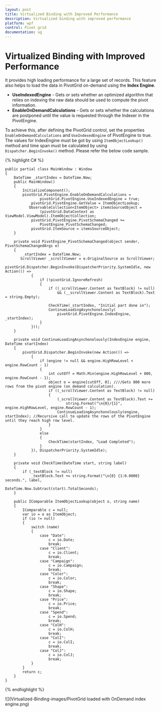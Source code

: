 ```yaml
---
layout: post
title: Virtualized Binding with Improved Performance
description: Virtualized binding with improved performance
platform: wpf
control: Pivot grid
documentation: ug
---
```


# Virtualized Binding with Improved Performance

It provides high loading performance for a large set of records. This feature also helps to load the data in PivotGrid on-demand using the **Index Engine**.

* **UseIndexedEngine** - Gets or sets whether an optimized algorithm that relies on indexing the raw data should be used to compute the pivot information.
* **EnableOnDemandCalculations** - Gets or sets whether the calculations are postponed until the value is requested through the Indexer in the PivotEngine.

To achieve this, after defining the PivotGrid control, set the properties `EnableOnDemandCalculations` and `UseIndexedEngine` of PivotEngine to true. The values for IndexEngine must be got by using `ItemObjectLookup()` method and time span must be calculated by using `Dispatcher.BeginInvoke()` method. Please refer the below code sample.

{% highlight C# %}

    public partial class MainWindow : Window
    {
        DateTime _startIndex = DateTime.Now;
        public MainWindow()
        {
            InitializeComponent();
            pivotGrid.PivotEngine.EnableOnDemandCalculations =
                    pivotGrid.PivotEngine.UseIndexedEngine = true;
                pivotGrid.PivotEngine.GetValue = ItemObjectLookup;
               ObservableCollection<ItemObject> itemsSourceObject =
                    (pivotGrid.DataContext as ViewModel.ViewModel).ItemObjectCollection;
                pivotGrid.PivotEngine.PivotSchemaChanged +=
                    PivotEngine_PivotSchemaChanged;
                pivotGrid.ItemSource = itemsSourceObject;
        }

        private void PivotEngine_PivotSchemaChanged(object sender, PivotSchemaChangedArgs e)
        {
            _startIndex = DateTime.Now;
           ScrollViewer _scrollViewer = e.OriginalSource as ScrollViewer;
            pivotGrid.Dispatcher.BeginInvoke(DispatcherPriority.SystemIdle, new Action(() =>
                {
                    if (!pivotGrid.IgnoreRefresh)
                    {
                        if ((_scrollViewer.Content as TextBlock) != null)
                            && (__scrollViewer.Content as TextBlock).Text = string.Empty);

                        CheckTime(_startIndex, "Initial part done in");
                        ContinueLoadingAsynchonolously(
                            pivotGrid.PivotEngine.IndexEngine, _startIndex);
                    }
                }));
        }

        private void ContinueLoadingAsynchonolously(IndexEngine engine, DateTime startIndex)
        {
            pivotGrid.Dispatcher.BeginInvoke(new Action(() =>
                {
                    if (engine != null && engine.HighRowLevel < engine.RowCount - 1)
                    {
                        int cutOff = Math.Min(engine.HighRowLevel + 800, engine.RowCount - 1);
                        object o = engine[cutOff, 0]; ////Gets 800 more rows from the pivot engine (on demand calculation).
                        if ((_scrollViewer.Content as TextBlock) != null)
                        {
                            (_scrollViewer.Content as TextBlock).Text +=
                                string.Format("\n{0}/{1}", engine.HighRowLevel, engine.RowCount - 1);
                            ContinueLoadingAsynchonolously(engine, startIndex); //Recursive call to update the rows of the PivotEngine until they reach high row level.
                        }
                    }
                    else
                    {
                        CheckTime(startIndex, "Load Completed");
                    }
                }), DispatcherPriority.SystemIdle);
        }

        private void CheckTime(DateTime start, string label)
        {
            if (_textBlock != null)
                _textBlock.Text += string.Format("\n{0} {1:0.0000} seconds.", label,
                                                 DateTime.Now.Subtract(start).TotalSeconds);
        }

        public IComparable ItemObjectLookup(object o, string name)
        {
            IComparable c = null;
            var io = o as ItemObject;
            if (io != null)
            {
                switch (name)
                {
                    case "Date":
                        c = io.Date;
                        break;
                    case "Client":
                        c = io.Client;
                        break;
                    case "Campaign":
                        c = io.Campaign;
                        break;
                    case "Color":
                        c = io.Color;
                        break;
                    case "Shape":
                        c = io.Shape;
                        break;
                    case "Price":
                        c = io.Price;
                        break;
                    case "Spend":
                        c = io.Spend;
                        break;
                    case "ColH":
                        c = io.ColH;
                        break;
                    case "ColI":
                        c = io.ColI;
                        break;
                    case "ColJ":
                        c = io.ColJ;
                        break;
                }
            }
            return c;
        }
    }

{% endhighlight %}

![](Virtualized-Binding-images/PivotGrid loaded with OnDemand index engine.png)